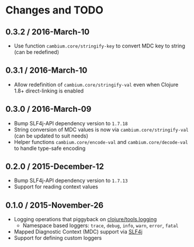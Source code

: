# Changes and TODO


## 0.3.2 / 2016-March-10

* Use function `cambium.core/stringify-key` to convert MDC key to string (can be redefined)


## 0.3.1 / 2016-March-10

* Allow redefinition of `cambium.core/stringify-val` even when Clojure 1.8+ direct-linking is enabled


## 0.3.0 / 2016-March-09

* Bump SLF4j-API dependency version to `1.7.18`
* String conversion of MDC values is now via `cambium.core/stringify-val` (can be updated to suit needs)
* Helper functions `cambium.core/encode-val` and `cambium.core/decode-val` to handle type-safe encoding


## 0.2.0 / 2015-December-12

* Bump SLF4j-API dependency version to `1.7.13`
* Support for reading context values


## 0.1.0 / 2015-November-26

* Logging operations that piggyback on [clojure/tools.logging](https://github.com/clojure/tools.logging)
  * Namespace based loggers: `trace`, `debug`, `info`, `warn`, `error`, `fatal`
* Mapped Diagnostic Context (MDC) support via [SLF4j](http://www.slf4j.org/)
* Support for defining custom loggers
